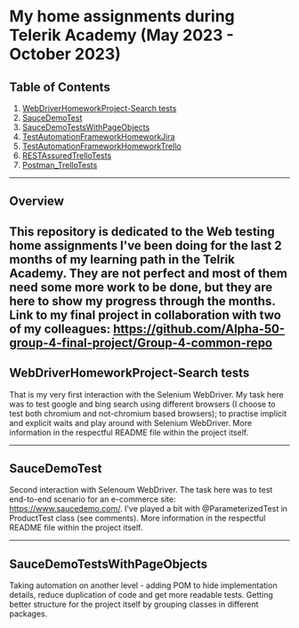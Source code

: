 # My home assignments during Telerik Academy (May 2023 - October 2023)

## Table of Contents
1. [WebDriverHomeworkProject-Search tests](#WebDriverHomeworkProject-Searchtests)
2. [SauceDemoTest](#SauceDemoTest)
3. [SauceDemoTestsWithPageObjects](#SauceDemoTestsWithPageObjects)
4. [TestAutomationFrameworkHomeworkJira](#TestAutomationFrameworkHomeworkJira)
5. [TestAutomationFrameworkHomeworkTrello](#TestAutomationFrameworkHomeworkTrello)
6. [RESTAssuredTrelloTests](#RESTAssuredTrelloTests)
7. [Postman_TrelloTests](#Postman_TrelloTests)

---

## Overview
This repository is dedicated to the Web testing home assignments I've been doing for the last 2 months of my learning path in the Telrik Academy. They are not perfect and most of them need some more work to be done, but they are here to show my progress through the months. Link to my final project in collaboration with two of my colleagues: 
https://github.com/Alpha-50-group-4-final-project/Group-4-common-repo 
---

## WebDriverHomeworkProject-Search tests
That is my very first interaction with the Selenium WebDriver. My task here was to test google and bing search using different browsers (I choose to test both chromium and not-chromium based browsers); to practise implicit and explicit waits and play around with Selenium WebDriver. More information in the respectful README file within the project itself.

---

## SauceDemoTest
Second interaction with Selenoum WebDriver. The task here was to test end-to-end scenario for an e-commerce site: https://www.saucedemo.com/. I've played a bit with @ParameterizedTest in ProductTest class (see comments). More information in the respectful README file within the project itself.

---

## SauceDemoTestsWithPageObjects
Taking automation on another level - adding POM to hide implementation details, reduce duplication of code and get more readable tests. Getting better structure for the project itself by grouping classes in different packages.
